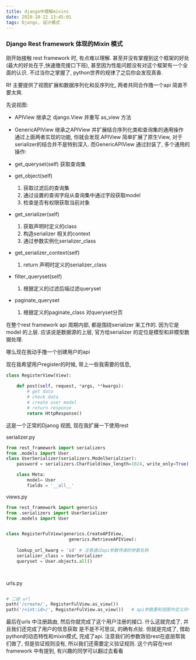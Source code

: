 ```yaml
---
title: django中理解mixins
date: 2020-10-22 13:45:01
tags: Django, 设计模式
---
```


### Django Rest framework 体现的Mixin 模式

刚开始接触 rest framework 时, 有点难以理解. 甚至并没有掌握到这个框架的好处(最大的好处在于,快速撸完接口下班), 甚至因为性能问题没有对这个框架有一个全面的认识.
不过当你之掌握了, python世界的规律了之后你会发现真香. 

Rf 主要提供了视图扩展和数据序列化和反序列化, 两者共同合作撸一个api 简直不要太爽.

先说视图:
* APIView 继承之 django.View 并重写 as_view 方法
    
* GenericAPIView 继承之APIView 并扩展结合序列化类和查询集的通用操作
通过上面两者实现的功能, 你就会发现.APIView 简单扩展了原生View, 对于serializer的结合并不是特别深入.
而GenericAPIView 通过封装了, 多个通用的操作:

* get_queryset(self)
    获取查询集
    
* get_object(self)
    1. 获取过滤后的查询集
    2. 通过设置的查询字段从查询集中通过字段获取model
    3. 检查是否有权限获取当前对象
    
* get_serializer(self)
    1. 获取声明时定义的class
    2. 构造serializer 相关的context
    3. 通过参数实例化serializer_class
    
* get_serializer_context(self)
    1. return 声明时定义的serializer_class
    
* filter_queryset(self)
    1. 根据定义的过滤后端过滤queryset
    
* paginate_queryset
    1. 根据定义的paginate_class 对queryset分页
    
在整个rest framework api 周期内部, 都是围绕serializer 来工作的. 因为它是model 的上层.
应该说是数据源的上层, 官方给serializer 的定位是模型和非模型数据处理. 

哪么现在我动手撸一个创建用户的api

现在我希望用户register的时候, 带上一些我需要的信息,

```python
class RegisterView(View):
    
    def post(self, request, *args, **kwargs):
        # get data
        # check data
        # create user model
        # return response
        return HttpResponse()
```
这是一个正常的Djanog 视图, 现在我扩展一下使用rest

serializer.py
```python
from rest_framework import serializers
from .models import User 
class UserSerializer(serializers.ModelSerialzier):
    password = serializers.CharField(max_length=1024, write_only=True)      # 声明此字段只用做反序列化

    class Meta:
        model= User
        fields = '__all__'

```

views.py
```python
from rest_framework import generics
from .serializers import UserSerializer
from .models import User


class RegisterFulView(generics.CreateAPIView,
                        generics.RetrieveAPIView):
    
    lookup_url_kwarg = 'id' # 注意通过api参数传递的参数名称
    serializer_class = UserSerializer
    queryset = User.objects.all()    

    
```

urls.py
```python

# 二级 url
path('/create/', RegisterFulView.as_view())
path('/<int:id>/', RegisterFulView.as_view())   # api参数要和视图中定义的一致

```

最后在urls 中注册路由, 然后你就完成了这个用户注册的接口. 什么这就完成了, 并且我们还完成了用户的信息获取
是不是不可思议, 的确有点扯. 但就是完成了, 借助python的动态特性和mixin模式, 完成了api.
注意我们的参数效验rest在底层帮我们做了, 但是验证规则没有, 所以我们还需要定义验证规则. 这个内容在rest framework 中有提到, 有兴趣的同学可以翻过去看看
